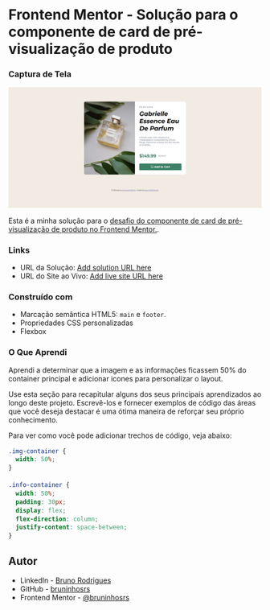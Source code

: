 # Frontend Mentor - Solução para o componente de card de pré-visualização de produto

### Captura de Tela

![alt text](image.png)

Esta é a minha solução para o [desafio do componente de card de pré-visualização de produto no Frontend Mentor.](https://www.frontendmentor.io/challenges/product-preview-card-component-GO7UmttRfa). 


### Links

- URL da Solução: [Add solution URL here](https://your-solution-url.com)
- URL do Site ao Vivo: [Add live site URL here](https://your-live-site-url.com)

### Construído com

- Marcação semântica HTML5: `main` e `footer`.
- Propriedades CSS personalizadas
- Flexbox

### O Que Aprendi

Aprendi a determinar que a imagem e as informações ficassem 50% do container principal e adicionar icones para personalizar o layout.

Use esta seção para recapitular alguns dos seus principais aprendizados ao longo deste projeto. Escrevê-los e fornecer exemplos de código das áreas que você deseja destacar é uma ótima maneira de reforçar seu próprio conhecimento.

Para ver como você pode adicionar trechos de código, veja abaixo:

```css
.img-container {
  width: 50%;
}

.info-container {
  width: 50%;
  padding: 30px;
  display: flex;
  flex-direction: column;
  justify-content: space-between;
}
```

## Autor

- LinkedIn - [Bruno Rodrigues](www.linkedin.com/in/rodrigues-silva-bruno)
- GitHub - [bruninhosrs](https://github.com/bruninhosrs)
- Frontend Mentor - [@bruninhosrs](https://www.frontendmentor.io/profile/bruninhosrs)